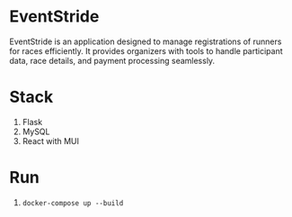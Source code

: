# EventStride

EventStride is an application designed to manage registrations of runners for races efficiently. It provides organizers with tools to handle participant data, race details, and payment processing seamlessly.

# Stack
1. Flask
2. MySQL
3. React with MUI

# Run
1. `docker-compose up --build`
